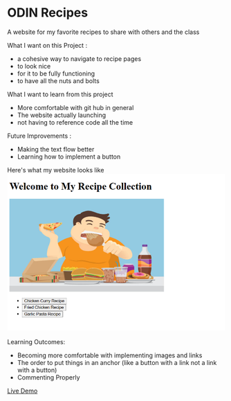 # ODIN Recipes
A website for my favorite recipes to share with others and the class

What I want on this Project : 
- a cohesive way to navigate to recipe pages 
- to look nice 
- for it to be fully functioning 
- to have all the nuts and bolts 

What I want to learn from this project 
- More comfortable with git hub in general 
- The website actually launching 
- not having to reference code all the time 

Future Improvements : 
- Making the text flow better 
- Learning how to implement a button

Here's what my website looks like
<img src= "media/screenshot.png">

Learning Outcomes:
- Becoming more comfortable with implementing images and links 
- The order to put things in an anchor (like a button with a link not a link with a button) 
- Commenting Properly 

<a><a href="https://jay-johnson03.github.io/ODIN-Recipes/"> Live Demo</a>

